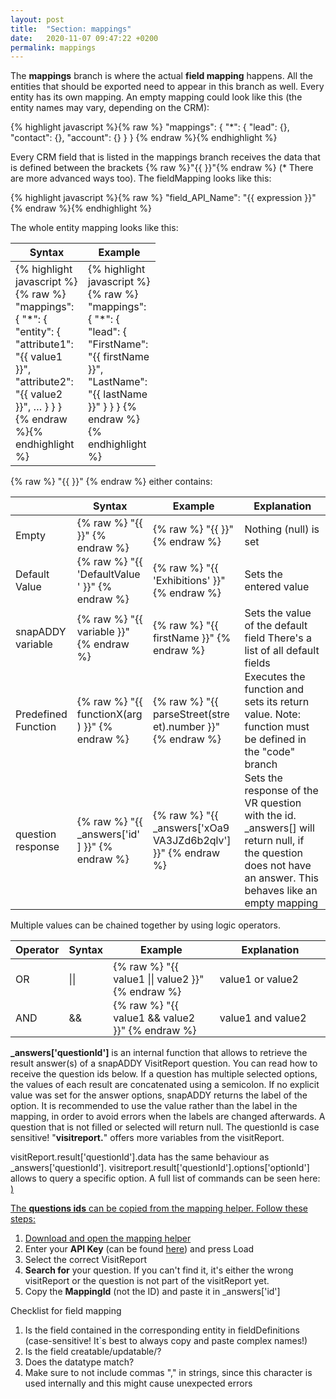```yaml
---
layout: post
title:  "Section: mappings"
date:   2020-11-07 09:47:22 +0200
permalink: mappings
---
```


The <b>mappings</b> branch is where the actual <b>field mapping</b> happens. All the entities that should be exported need to appear in this branch as well. Every entity has its own mapping. An empty mapping could look like this (the entity names may vary, depending on the CRM):

{% highlight javascript %}{% raw %}
"mappings": {
  "*": {
    "lead": {},
    "contact": {},
    "account": {}
  }
}
{% endraw %}{% endhighlight %}

Every CRM field that is listed in the mappings branch receives the data that is defined between the brackets {% raw %}"{{  }}"{% endraw %} (* There are more advanced ways too).
The fieldMapping looks like this:

{% highlight javascript %}{% raw %}
"field_API_Name": "{{ expression }}"
{% endraw %}{% endhighlight %}

The whole entity mapping looks like this:

<table>
<colgroup>
<col width="50%" />
<col width="50%" />
</colgroup>
<tr class="header">
<th>Syntax</th>
<th>Example</th>
</tr>

<tbody>
<tr>
<td style="max-width: 100px; vertical-align: initial;">
{% highlight javascript %}{% raw %}
"mappings": {
  "*": {
    "entity": {
      "attribute1": "{{ value1 }}",
      "attribute2": "{{ value2 }}",
      …
    }
  }
}
{% endraw %}{% endhighlight %}
</td>
<td style="max-width: 100px; vertical-align: initial;">
{% highlight javascript %}{% raw %}
"mappings": {
  "*": {
    "lead": {
      "FirstName": "{{ firstName }}",
      "LastName": "{{ lastName }}"
    }
  }
}
{% endraw %}{% endhighlight %}
</td>
</tr>

</tbody>
</table>

{% raw %} "{{ }}" {% endraw %} either contains:

<table>
<colgroup>
<col width="7%" />
<col width="25%" />
<col width="35%" />
<col width="33%" />
</colgroup>
<tr class="header">
<th></th>
<th>Syntax</th>
<th>Example</th>
<th>Explanation</th>
</tr>

<tbody>
<tr>
<td style="max-width: 100px;padding-bottom: 0px;">
Empty
</td>
<td style="max-width: 100px;padding-bottom: 0px;">
{% raw %} "{{  }}" {% endraw %}
</td>
<td style="max-width: 100px;padding-bottom: 0px;">
{% raw %} "{{ }}" {% endraw %}
</td>
<td style="max-width: 100px;padding-bottom: 0px;">
Nothing (null) is set
</td>
</tr>
<tr>

<td style="max-width: 100px;padding-bottom: 0px;">
Default Value
</td>
<td style="max-width: 100px;padding-bottom: 0px;">
{% raw %} "{{ 'DefaultValue' }}" {% endraw %}
</td>
<td style="max-width: 100px;padding-bottom: 0px;">
{% raw %} "{{ 'Exhibitions' }}" {% endraw %}
</td>
<td style="max-width: 100px;padding-bottom: 0px;">
Sets the entered value  
</td>
</tr>

<tr>
<td style="max-width: 100px;padding-bottom: 0px;">
snapADDY variable
</td>
<td style="max-width: 100px;padding-bottom: 0px;">
{% raw %} "{{ variable }}" {% endraw %}
</td>
<td style="max-width: 100px;padding-bottom: 0px;">
{% raw %} "{{ firstName }}" {% endraw %}
</td>
<td style="max-width: 100px;padding-bottom: 0px;">
Sets the value of the default field
There's a list of all default fields
</td>
</tr>

<tr>
<td style="max-width: 100px;padding-bottom: 0px;">
Predefined Function
</td>
<td style="max-width: 100px;padding-bottom: 0px;">
{% raw %} "{{ functionX(arg) }}" {% endraw %}
</td>
<td style="max-width: 100px;padding-bottom: 0px;">
{% raw %} "{{ parseStreet(street).number }}" {% endraw %}
</td>
<td style="max-width: 100px;padding-bottom: 0px;">
Executes the function and sets its return value. Note: function must be defined in the "code" branch
</td>
</tr>

<tr>
<td style="max-width: 100px;padding-bottom: 0px;">
question response
</td>
<td style="max-width: 100px;padding-bottom: 0px;">
{% raw %} "{{ _answers['id'] }}" {% endraw %}
</td>
<td style="max-width: 100px;padding-bottom: 0px;">
{% raw %} "{{ _answers['xOa9VA3JZd6b2qlv'] }}" {% endraw %}
</td>
<td style="max-width: 100px;padding-bottom: 0px;">
Sets the response of the VR question with the id. _answers[] will return null, if the question does not have an answer. This behaves like an empty mapping 
</td>
</tr>

</tbody>
</table>


Multiple values can be chained together by using logic operators. 


<table>
<colgroup>
<col width="10%" />
<col width="10%" />
<col width="40%" />
<col width="40%" />
</colgroup>
<tr class="header">
<th>Operator</th>
<th>Syntax</th>
<th>Example</th>
<th>Explanation</th>
</tr>

<tbody>
<tr>
<td style="max-width: 100px;padding-bottom: 0px;">
OR
</td>
<td style="max-width: 100px;padding-bottom: 0px;">
||
</td>
<td style="max-width: 100px;padding-bottom: 0px;">
{% raw %} "{{ value1 || value2 }}"{% endraw %}
</td>
<td style="max-width: 100px;padding-bottom: 0px;">
value1 or value2  
</td>
</tr>

<tr>
<td style="max-width: 100px;padding-bottom: 0px;">
AND
</td>
<td style="max-width: 100px;padding-bottom: 0px;">
&&
</td>
<td style="max-width: 100px;padding-bottom: 0px;">
{% raw %} "{{ value1 && value2 }}" {% endraw %}
</td>
<td style="max-width: 100px;padding-bottom: 0px;">
value1 and value2 
</td>
</tr>

</tbody>
</table>

<b>_answers['questionId']</b> is an internal function that allows to retrieve the result answer(s) of a snapADDY VisitReport question. You can read how to receive the question ids below. If a question has multiple selected options, the values of each result are concatenated using a semicolon. If no explicit value was set for the answer options, snapADDY returns the label of the option. It is recommended to use the value rather than the label in the mapping, in order to avoid errors when the labels are changed afterwards. A question that is not filled or selected will return null.
The questionId is case sensitive!
"<b>visitreport.</b>" offers more variables from the visitReport.

visitReport.result['questionId'].data has the same behaviour as _answers['questionId']. visitreport.result['questionId'].options['optionId'] allows to query a specific option. A full list of commands can be seen here: <a href="https://mapping.snapaddy.com/visitReport">)

The <b>questions ids</b> can be copied from the mapping helper. Follow these steps:
1. Download and open the <a href="https://vr-helper.snapaddy.com/">mapping helper</a>
2. Enter your <b>API Key</b> (can be found <a href="https://app.snapaddy.com/settings/security">here</a>) and press Load
3. Select the correct VisitReport
4. <b>Search for</b> your question. If you can't find it, it's either the wrong visitReport or the question is not part of the visitReport yet.
5. Copy the <b>MappingId</b> (not the ID) and paste it in _answers['id']

Checklist for field mapping
  1. Is the field contained in the corresponding entity in fieldDefinitions (case-sensitive! It`s best to always copy and paste complex names!)
  2. Is the field creatable/updatable/? 
  3. Does the datatype match?
  4. Make sure to not include commas "," in strings, since this character is used internally and this might cause unexpected errors

